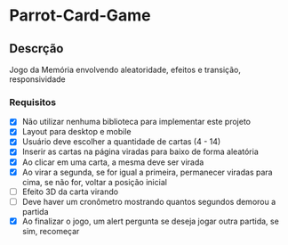 # Parrot-Card-Game

## Descrção
<p> Jogo da Memória envolvendo aleatoridade, efeitos e transição, responsividade</p>

### Requisitos
- [X] Não utilizar nenhuma biblioteca para implementar este projeto
- [X] Layout para desktop e mobile
- [X] Usuário deve escolher a quantidade de cartas (4 - 14)
- [X] Inserir as cartas na página viradas para baixo de forma aleatória
- [X] Ao clicar em uma carta, a mesma deve ser virada
- [X] Ao virar a segunda, se for igual a primeira, permanecer viradas para cima, se não for, voltar a posição inicial
- [ ] Efeito 3D da carta virando
- [ ] Deve haver um cronômetro mostrando quantos segundos demorou a partida
- [X] Ao finalizar o jogo, um alert pergunta se deseja jogar outra partida, se sim, recomeçar
